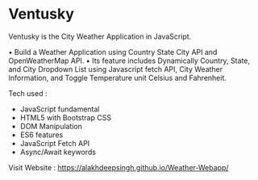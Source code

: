 # Ventusky
Ventusky is the City Weather Application in JavaScript. 

• Build a Weather Application using Country State City API and OpenWeatherMap API. 
• Its feature includes Dynamically Country, State, and City Dropdown List using Javascript fetch API, City Weather Information, and Toggle Temperature unit Celsius and Fahrenheit.

Tech used :
- JavaScript fundamental
- HTML5 with Bootstrap CSS 
- DOM Manipulation
- ES6 features
- JavaScript Fetch API
- Async/Await keywords

Visit Website :  https://alakhdeepsingh.github.io/Weather-Webapp/
